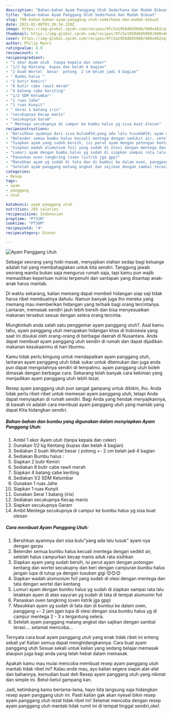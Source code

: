 ```yaml
---
description: "Bahan-bahan Ayam Panggang Utuh Sederhana dan Mudah Dibuat"
title: "Bahan-bahan Ayam Panggang Utuh Sederhana dan Mudah Dibuat"
slug: 790-bahan-bahan-ayam-panggang-utuh-sederhana-dan-mudah-dibuat
date: 2021-02-08T01:36:34.320Z
image: https://img-global.cpcdn.com/recipes/9fc5a1958d0d5080/680x482cq70/ayam-panggang-utuh-foto-resep-utama.jpg
thumbnail: https://img-global.cpcdn.com/recipes/9fc5a1958d0d5080/680x482cq70/ayam-panggang-utuh-foto-resep-utama.jpg
cover: https://img-global.cpcdn.com/recipes/9fc5a1958d0d5080/680x482cq70/ayam-panggang-utuh-foto-resep-utama.jpg
author: Philip Myers
ratingvalue: 4.9
reviewcount: 4
recipeingredient:
- "1 ekor Ayam utuh  tanpa kepala dan ceker"
- "1/2 kg Kentang  kupas dan belah 4 bagian"
- "2 buah Wortel  besar  potong  2 cm belah jadi 4 bagian"
- " Bumbu halus "
- "2 butir Kemiri"
- "8 butir cabe rawit merah"
- "4 batang cabe keriting"
- "1/2 SDM Ketumbar"
- "1 ruas Jahe"
- "1 ruas Kunyit"
- " Serai 1 batang iris"
- "secukupnya Kecap manis"
- "secukupnya Garam"
- " Mentega secukupnya di campur ke bumbu halus yg sisa buat olesan"
recipeinstructions:
- "Bersihkan ayamnya dari sisa bulu&#34;yang ada lalu tusuk&#34; ayam nya dengan garpu"
- "Belender semua bumbu halus kecuali mentega dengan sedikit air, setelah halus campurkan kecap manis aduk rata sisihkan"
- "Siapkan ayam yang sudah bersih, isi perut ayam dengan potongan kentang dan wortel secukupny dan beri dengan campuran bumbu halus jangan lupa di tutup ya dengan tusukan gigi 😊😊😊"
- "Siapkan wadah alumunium foil yang sudah di olesi dengan mentega dan tata dengan wortel dan kentang"
- "Lumuri ayam dengan bumbu halus yg sudah di siapkan sampai rata lalu letakkan ayam di atas sayuran yg sudah di tata di tempat alumunim foil"
- "Panaskan oven tangkring (oven listrik jga gpp)"
- "Masukkan ayam yg sudah di tata dan di bumbui ke dalam oven, panggang +- 2 jam jgan lupa di olesi dengan sisa bumbu halus yg di campur mentega 2 - 3 x tergantung selera."
- "Setelah ayam panggang matang angkat dan sajikan dengan sambal terasi.... selamat mencoba..."
categories:
- Resep
tags:
- ayam
- panggang
- utuh

katakunci: ayam panggang utuh 
nutrition: 293 calories
recipecuisine: Indonesian
preptime: "PT31M"
cooktime: "PT36M"
recipeyield: "4"
recipecategory: Dinner

---
```



![Ayam Panggang Utuh](https://img-global.cpcdn.com/recipes/9fc5a1958d0d5080/680x482cq70/ayam-panggang-utuh-foto-resep-utama.jpg)

Sebagai seorang yang hobi masak, menyajikan olahan sedap bagi keluarga adalah hal yang membahagiakan untuk kita sendiri. Tanggung jawab seorang  wanita bukan saja mengurus rumah saja, tapi kamu pun wajib memastikan keperluan nutrisi terpenuhi dan santapan yang disantap anak-anak harus mantab.

Di waktu  sekarang, kalian memang dapat membeli hidangan siap saji tidak harus ribet membuatnya dahulu. Namun banyak juga lho mereka yang memang mau memberikan hidangan yang terbaik bagi orang tercintanya. Lantaran, memasak sendiri jauh lebih bersih dan bisa menyesuaikan makanan tersebut sesuai dengan selera orang tercinta. 



Mungkinkah anda salah satu penggemar ayam panggang utuh?. Asal kamu tahu, ayam panggang utuh merupakan hidangan khas di Indonesia yang saat ini disukai oleh orang-orang di berbagai daerah di Nusantara. Anda dapat membuat ayam panggang utuh sendiri di rumah dan dapat dijadikan makanan kesukaanmu di hari liburmu.

Kamu tidak perlu bingung untuk mendapatkan ayam panggang utuh, lantaran ayam panggang utuh tidak sukar untuk ditemukan dan juga anda pun dapat mengolahnya sendiri di tempatmu. ayam panggang utuh boleh dimasak dengan berbagai cara. Sekarang telah banyak cara kekinian yang menjadikan ayam panggang utuh lebih lezat.

Resep ayam panggang utuh pun sangat gampang untuk dibikin, lho. Anda tidak perlu ribet-ribet untuk memesan ayam panggang utuh, tetapi Anda dapat menyiapkan di rumah sendiri. Bagi Anda yang hendak menyajikannya, di bawah ini adalah cara membuat ayam panggang utuh yang mantab yang dapat Kita hidangkan sendiri.

<!--inarticleads1-->

##### Bahan-bahan dan bumbu yang digunakan dalam menyiapkan Ayam Panggang Utuh:

1. Ambil 1 ekor Ayam utuh  (tanpa kepala dan ceker)
1. Gunakan 1/2 kg Kentang  (kupas dan belah 4 bagian)
1. Sediakan 2 buah Wortel  besar ( potong +- 2 cm belah jadi 4 bagian
1. Sediakan  Bumbu halus :
1. Siapkan 2 butir Kemiri
1. Sediakan 8 butir cabe rawit merah
1. Siapkan 4 batang cabe keriting
1. Sediakan 1/2 SDM Ketumbar
1. Gunakan 1 ruas Jahe
1. Siapkan 1 ruas Kunyit
1. Gunakan  Serai 1 batang (iris)
1. Sediakan secukupnya Kecap manis
1. Siapkan secukupnya Garam
1. Ambil  Mentega secukupnya di campur ke bumbu halus yg sisa buat olesan




<!--inarticleads2-->

##### Cara membuat Ayam Panggang Utuh:

1. Bersihkan ayamnya dari sisa bulu&#34;yang ada lalu tusuk&#34; ayam nya dengan garpu
1. Belender semua bumbu halus kecuali mentega dengan sedikit air, setelah halus campurkan kecap manis aduk rata sisihkan
1. Siapkan ayam yang sudah bersih, isi perut ayam dengan potongan kentang dan wortel secukupny dan beri dengan campuran bumbu halus jangan lupa di tutup ya dengan tusukan gigi 😊😊😊
1. Siapkan wadah alumunium foil yang sudah di olesi dengan mentega dan tata dengan wortel dan kentang
1. Lumuri ayam dengan bumbu halus yg sudah di siapkan sampai rata lalu letakkan ayam di atas sayuran yg sudah di tata di tempat alumunim foil
1. Panaskan oven tangkring (oven listrik jga gpp)
1. Masukkan ayam yg sudah di tata dan di bumbui ke dalam oven, panggang +- 2 jam jgan lupa di olesi dengan sisa bumbu halus yg di campur mentega 2 - 3 x tergantung selera.
1. Setelah ayam panggang matang angkat dan sajikan dengan sambal terasi.... selamat mencoba...




Ternyata cara buat ayam panggang utuh yang enak tidak ribet ini enteng sekali ya! Kalian semua dapat menghidangkannya. Cara buat ayam panggang utuh Sesuai sekali untuk kalian yang sedang belajar memasak ataupun juga bagi anda yang telah hebat dalam memasak.

Apakah kamu mau mulai mencoba membuat resep ayam panggang utuh mantab tidak ribet ini? Kalau anda mau, ayo kalian segera siapin alat-alat dan bahannya, kemudian buat deh Resep ayam panggang utuh yang nikmat dan simple ini. Betul-betul gampang kan. 

Jadi, ketimbang kamu berlama-lama, hayo kita langsung saja hidangkan resep ayam panggang utuh ini. Pasti kalian gak akan nyesel bikin resep ayam panggang utuh lezat tidak ribet ini! Selamat mencoba dengan resep ayam panggang utuh mantab tidak rumit ini di tempat tinggal sendiri,oke!.

